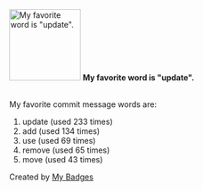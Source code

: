<img src="https://my-badges.github.io/my-badges/favorite-word.png" alt="My favorite word is &quot;update&quot;." title="My favorite word is &quot;update&quot;." width="128">
<strong>My favorite word is &quot;update&quot;.</strong>
<br><br>

My favorite commit message words are:

1. update (used 233 times)
2. add (used 134 times)
3. use (used 69 times)
4. remove (used 65 times)
5. move (used 43 times)


Created by <a href="https://github.com/my-badges/my-badges">My Badges</a>